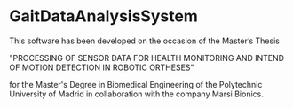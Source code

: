 # GaitDataAnalysisSystem

This software has been developed on the occasion of the Master’s Thesis 

"PROCESSING OF SENSOR DATA FOR HEALTH MONITORING 
AND INTEND OF MOTION DETECTION IN ROBOTIC ORTHESES" 

for the Master's Degree in Biomedical Engineering of the Polytechnic University of Madrid 
in collaboration with the company Marsi Bionics.
